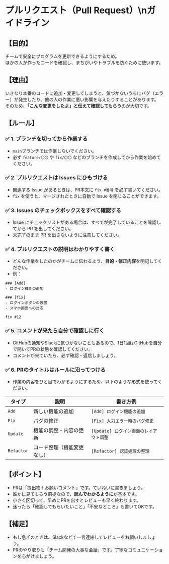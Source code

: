 # プルリクエスト（Pull Request）\nガイドライン

## 【目的】
チームで安全にプログラムを更新できるようにするため。  
ほかの人が作ったコードを確認し、まちがいやトラブルを防ぐために使います。

## 【理由】
いきなり本番のコードに追加・変更してしまうと、気づかないうちにバグ（エラー）が発生したり、他の人の作業に悪い影響を与えたりすることがあります。  
そのため、**「こんな変更をしたよ」と伝えて確認してもらう**のが大切です。

## 【ルール】

### ✅ 1. ブランチを切ってから作業する
- `main`ブランチでは作業しないでください。
- 必ず `feature/〇〇` や `fix/〇〇` などのブランチを作成してから作業を始めてください。

### ✅ 2. プルリクエストは Issues にひもづける
- 関連する Issue があるときは、PR本文に `fix #番号` を必ず書いてください。
- `fix` を使うと、マージされたときに自動で Issue を閉じることができます。

### ✅ 3. Issues のチェックボックスをすべて確認する
- Issue にチェックリストがある場合は、すべてが完了していることを確認してから PR を出してください。
- 未完了のまま PR を出さないように注意してください。

### ✅ 4. プルリクエストの説明はわかりやすく書く
- どんな作業をしたのかがチームに伝わるよう、**目的・修正内容**を明記してください。
- 例：
```
### [Add]
- ログイン機能の追加

### [fix]
- ログインボタンの設置
- スマホ画面への対応

fix #12
```

### ✅ 5. コメントが来たら自分で確認しに行く
- GitHubの通知やSlackに気づかないこともあるので、1日1回はGitHubを自分で開いてPRの状態を確認してください。
- コメントが来ていたら、必ず確認・返信しましょう。

### ✅ 6. PRのタイトルはルールに沿ってつける
- 作業の内容をひと目でわかるようにするため、以下のような形式を使ってください。

| タイプ     | 説明                     | 書き方例                                |
|------------|--------------------------|-----------------------------------------|
| `Add`      | 新しい機能の追加         | `[Add] ログイン機能の追加`              |
| `Fix`      | バグの修正               | `[Fix] 入力エラー時のバグ修正`          |
| `Update`   | 機能の調整・内容の更新   | `[Update] ログイン画面のレイアウト調整` |
| `Refactor` | コード整理（機能変更なし）| `[Refactor] 認証処理の整理`             |

## 【ポイント】
- PRは「提出物＋お願いコメント」です。ていねいに書きましょう。
- 誰かに見てもらう前提なので、**読んでわかるように**が基本です。
- 小さく区切って、早めにPRを出すとレビューも早く終わります。
- 迷ったら「確認してもらいたいこと」「不安なところ」も書いてOKです。

## 【補足】
- もし急ぎのときは、Slackなどで一言連絡してレビューをお願いしましょう。
- PRのやり取りも「チーム開発の大事な会話」です。丁寧なコミュニケーションを心がけましょう。

